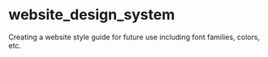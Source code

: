 # website_design_system

Creating a website style guide for future use including font families, colors, etc.
